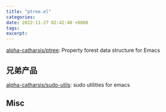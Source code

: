 ```yaml
---
title: "ptree.el"
categories: 
date: 2022-11-27 02:42:40 +0800
tags: 
excerpt: 
---
```


[alpha-catharsis/ptree](https://github.com/alpha-catharsis/ptree): Property forest data structure for Emacs



## 兄弟产品

[alpha-catharsis/sudo-utils](https://github.com/alpha-catharsis/sudo-utils): sudo utilities for emacs


## Misc





